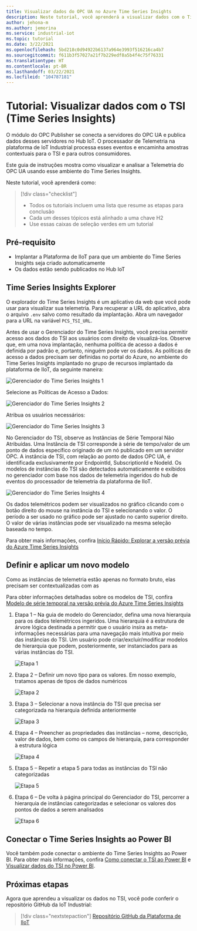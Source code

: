 ```yaml
---
title: Visualizar dados do OPC UA no Azure Time Series Insights
description: Neste tutorial, você aprenderá a visualizar dados com o Time Series Insights.
author: jehona-m
ms.author: jemorina
ms.service: industrial-iot
ms.topic: tutorial
ms.date: 3/22/2021
ms.openlocfilehash: 5bd218c0d94922b6137a964e3993f516216ca4b7
ms.sourcegitcommit: f611b3f57027a21f7b229edf8a5b4f4c75f76331
ms.translationtype: HT
ms.contentlocale: pt-BR
ms.lasthandoff: 03/22/2021
ms.locfileid: "104787181"
---
```

# <a name="tutorial-visualize-data-with-time-series-insights-tsi"></a>Tutorial: Visualizar dados com o TSI (Time Series Insights)

O módulo do OPC Publisher se conecta a servidores do OPC UA e publica dados desses servidores no Hub IoT. O processador de Telemetria na plataforma de IoT Industrial processa esses eventos e encaminha amostras contextuais para o TSI e para outros consumidores.  

Este guia de instruções mostra como visualizar e analisar a Telemetria do OPC UA usando esse ambiente do Time Series Insights.

Neste tutorial, você aprenderá como:

> [!div class="checklist"]
> * Todos os tutoriais incluem uma lista que resume as etapas para conclusão
> * Cada um desses tópicos está alinhado a uma chave H2
> * Use essas caixas de seleção verdes em um tutorial

## <a name="prerequisite"></a>Pré-requisito

* Implantar a Plataforma de IIoT para que um ambiente do Time Series Insights seja criado automaticamente
* Os dados estão sendo publicados no Hub IoT

## <a name="time-series-insights-explorer"></a>Time Series Insights Explorer

O explorador do Time Series Insights é um aplicativo da web que você pode usar para visualizar sua telemetria. Para recuperar a URL do aplicativo, abra o arquivo `.env` salvo como resultado da implantação.  Abra um navegador para a URL na variável `PCS_TSI_URL`.  

Antes de usar o Gerenciador do Time Series Insights, você precisa permitir acesso aos dados do TSI aos usuários com direito de visualizá-los. Observe que, em uma nova implantação, nenhuma política de acesso a dados é definida por padrão e, portanto, ninguém pode ver os dados. As políticas de acesso a dados precisam ser definidas no portal do Azure, no ambiente do Time Series Insights implantado no grupo de recursos implantado da plataforma de IIoT, da seguinte maneira:

   ![Gerenciador do Time Series Insights 1](media/tutorial-iiot-visualize-data-tsi/tutorial-time-series-insights-data-access-1.png)

Selecione as Políticas de Acesso a Dados:

   ![Gerenciador do Time Series Insights 2](media/tutorial-iiot-visualize-data-tsi/tutorial-time-series-insights-data-access-2.png)

Atribua os usuários necessários:

   ![Gerenciador do Time Series Insights 3](media/tutorial-iiot-visualize-data-tsi/tutorial-time-series-insights-data-access-3.png)


No Gerenciador do TSI, observe as Instâncias de Série Temporal Não Atribuídas. Uma Instância de TSI corresponde à série de tempo/valor de um ponto de dados específico originado de um nó publicado em um servidor OPC. A instância de TSI, com relação ao ponto de dados OPC UA, é identificada exclusivamente por EndpointId, SubscriptionId e NodeId. Os modelos de instâncias do TSI são detectados automaticamente e exibidos no gerenciador com base nos dados de telemetria ingeridos do hub de eventos do processador de telemetria da plataforma de IIoT.

   ![Gerenciador do Time Series Insights 4](media/tutorial-iiot-visualize-data-tsi/tutorial-time-series-insights-step-0.png)

Os dados telemétricos podem ser visualizados no gráfico clicando com o botão direito do mouse na instância do TSI e selecionando o valor. O período a ser usado no gráfico pode ser ajustado no canto superior direito. O valor de várias instâncias pode ser visualizado na mesma seleção baseada no tempo.

Para obter mais informações, confira [Início Rápido: Explorar a versão prévia do Azure Time Series Insights](https://docs.microsoft.com/azure/time-series-insights/time-series-insights-update-quickstart)

## <a name="define-and-apply-a-new-model"></a>Definir e aplicar um novo modelo

Como as instâncias de telemetria estão apenas no formato bruto, elas precisam ser contextualizadas com as 

Para obter informações detalhadas sobre os modelos de TSI, confira [Modelo de série temporal na versão prévia do Azure Time Series Insights](https://docs.microsoft.com/azure/time-series-insights/time-series-insights-update-tsm)

1. Etapa 1 – Na guia de modelo do Gerenciador, defina uma nova hierarquia para os dados telemétricos ingeridos. Uma hierarquia é a estrutura de árvore lógica destinada a permitir que o usuário insira as meta-informações necessárias para uma navegação mais intuitiva por meio das instâncias do TSI. Um usuário pode criar/excluir/modificar modelos de hierarquia que podem, posteriormente, ser instanciados para as várias instâncias do TSI.

   ![Etapa 1](media/tutorial-iiot-visualize-data-tsi/tutorial-time-series-insights-step-1.png)

2. Etapa 2 – Definir um novo tipo para os valores. Em nosso exemplo, tratamos apenas de tipos de dados numéricos

   ![Etapa 2](media/tutorial-iiot-visualize-data-tsi/tutorial-time-series-insights-step-2.png)

3. Etapa 3 – Selecionar a nova instância do TSI que precisa ser categorizada na hierarquia definida anteriormente

   ![Etapa 3](media/tutorial-iiot-visualize-data-tsi/tutorial-time-series-insights-step-3.png)

4. Etapa 4 – Preencher as propriedades das instâncias – nome, descrição, valor de dados, bem como os campos de hierarquia, para corresponder à estrutura lógica 

   ![Etapa 4](media/tutorial-iiot-visualize-data-tsi/tutorial-time-series-insights-step-4.png)

5. Etapa 5 – Repetir a etapa 5 para todas as instâncias do TSI não categorizadas

   ![Etapa 5](media/tutorial-iiot-visualize-data-tsi/tutorial-time-series-insights-step-5.png)

6. Etapa 6 – De volta à página principal do Gerenciador do TSI, percorrer a hierarquia de instâncias categorizadas e selecionar os valores dos pontos de dados a serem analisados

   ![Etapa 6](media/tutorial-iiot-visualize-data-tsi/tutorial-time-series-insights-step-6.png)

## <a name="connect-time-series-insights-to-power-bi"></a>Conectar o Time Series Insights ao Power BI

Você também pode conectar o ambiente do Time Series Insights ao Power BI.  Para obter mais informações, confira [Como conectar o TSI ao Power BI](https://docs.microsoft.com/azure/time-series-insights/how-to-connect-power-bi) e [Visualizar dados do TSI no Power BI](https://docs.microsoft.com/azure/time-series-insights/concepts-power-bi).


## <a name="next-steps"></a>Próximas etapas
Agora que aprendeu a visualizar os dados no TSI, você pode conferir o repositório GitHub da IoT Industrial:

> [!div class="nextstepaction"]
> [Repositório GitHub da Plataforma de IIoT](https://github.com/Azure/iot-edge-opc-publisher)
